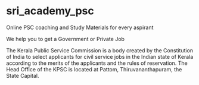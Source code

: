 # sri_academy_psc
Online PSC coaching and Study Materials for every aspirant

We help you to get a Government or Private Job


The Kerala Public Service Commission is a body created by the Constitution of India 
to select applicants for civil service jobs in the Indian state of Kerala according to
 the merits of the applicants and the rules of reservation. 
The Head Office of the KPSC is located at Pattom, Thiruvananthapuram, the State Capital.
